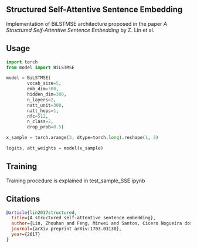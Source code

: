 ## Structured Self-Attentive Sentence Embedding

Implementation of BiLSTMSE architecture proposed in the paper _A Structured Self-Attentive Sentence Embedding_ by Z. Lin et al.

## Usage

```python
import torch
from model import BiLSTMSE

model = BiLSTMSE(
        vocab_size=5,
        emb_dim=300,
        hidden_dim=300,
        n_layers=2,
        natt_unit=300,
        natt_hops=1,
        nfc=512,
        n_class=2,
        drop_prob=0.5)

x_sample = torch.arange(3, dtype=torch.long).reshape(1, 3)

logits, att_weights = model(x_sample)
```

## Training

Training procedure is explained in test_sample_SSE.ipynb

## Citations

```bibtex
@article{lin2017structured,
  title={A structured self-attentive sentence embedding},
  author={Lin, Zhouhan and Feng, Minwei and Santos, Cicero Nogueira dos and Yu, Mo and Xiang, Bing and Zhou, Bowen and Bengio, Yoshua},
  journal={arXiv preprint arXiv:1703.03130},
  year={2017}
}
```
